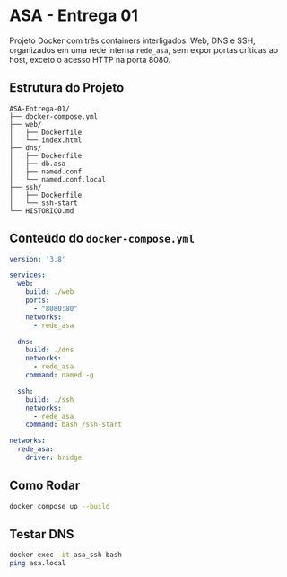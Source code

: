 # ASA - Entrega 01

Projeto Docker com três containers interligados: Web, DNS e SSH, organizados em uma rede interna `rede_asa`, sem expor portas críticas ao host, exceto o acesso HTTP na porta 8080.

## Estrutura do Projeto

```
ASA-Entrega-01/
├── docker-compose.yml
├── web/
│   ├── Dockerfile
│   └── index.html
├── dns/
│   ├── Dockerfile
│   ├── db.asa
│   ├── named.conf
│   └── named.conf.local
├── ssh/
│   ├── Dockerfile
│   └── ssh-start
└── HISTORICO.md
```

## Conteúdo do `docker-compose.yml`

```yaml
version: '3.8'

services:
  web:
    build: ./web
    ports:
      - "8080:80"
    networks:
      - rede_asa

  dns:
    build: ./dns
    networks:
      - rede_asa
    command: named -g

  ssh:
    build: ./ssh
    networks:
      - rede_asa
    command: bash /ssh-start

networks:
  rede_asa:
    driver: bridge
```

## Como Rodar

```bash
docker compose up --build
```

## Testar DNS

```bash
docker exec -it asa_ssh bash
ping asa.local
```